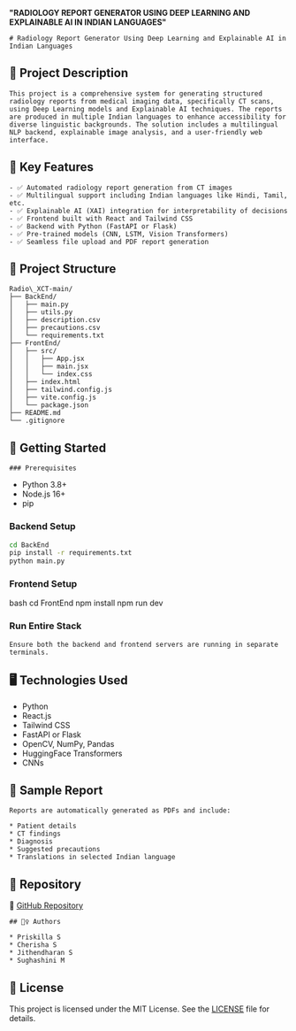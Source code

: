 **"RADIOLOGY REPORT GENERATOR USING DEEP LEARNING AND EXPLAINABLE AI IN INDIAN LANGUAGES"**
```
# Radiology Report Generator Using Deep Learning and Explainable AI in Indian Languages
```
## 📌 Project Description
```
This project is a comprehensive system for generating structured radiology reports from medical imaging data, specifically CT scans, using Deep Learning models and Explainable AI techniques. The reports are produced in multiple Indian languages to enhance accessibility for diverse linguistic backgrounds. The solution includes a multilingual NLP backend, explainable image analysis, and a user-friendly web interface.
```
## 🧠 Key Features
```
- ✅ Automated radiology report generation from CT images
- ✅ Multilingual support including Indian languages like Hindi, Tamil, etc.
- ✅ Explainable AI (XAI) integration for interpretability of decisions
- ✅ Frontend built with React and Tailwind CSS
- ✅ Backend with Python (FastAPI or Flask)
- ✅ Pre-trained models (CNN, LSTM, Vision Transformers)
- ✅ Seamless file upload and PDF report generation
```
## 📁 Project Structure
```
Radio\_XCT-main/
├── BackEnd/
│   ├── main.py
│   ├── utils.py
│   ├── description.csv
│   ├── precautions.csv
│   └── requirements.txt
├── FrontEnd/
│   ├── src/
│   │   ├── App.jsx
│   │   ├── main.jsx
│   │   └── index.css
│   ├── index.html
│   ├── tailwind.config.js
│   ├── vite.config.js
│   └── package.json
├── README.md
└── .gitignore
```
## 🚀 Getting Started
```
### Prerequisites
```
- Python 3.8+
- Node.js 16+
- pip

### Backend Setup

```bash
cd BackEnd
pip install -r requirements.txt
python main.py
````

### Frontend Setup

bash
cd FrontEnd
npm install
npm run dev

### Run Entire Stack
```
Ensure both the backend and frontend servers are running in separate terminals.
```
## 🖥️ Technologies Used

* Python
* React.js
* Tailwind CSS
* FastAPI or Flask
* OpenCV, NumPy, Pandas
* HuggingFace Transformers
*  CNNs

## 📄 Sample Report
```
Reports are automatically generated as PDFs and include:

* Patient details
* CT findings
* Diagnosis
* Suggested precautions
* Translations in selected Indian language
```
## 📌 Repository

🔗 [GitHub Repository](https://github.com/Priskilla5/RADIOLOGY-REPORT-GENERATOR-USING-DEEP-LEARNING-AND-EXPLAINABLE-AI-IN-INDIAN-LANGUAGES)
```
## 🙋‍♀️ Authors

* Priskilla S
* Cherisha S
* Jithendharan S
* Sughashini M

```
## 📃 License

This project is licensed under the MIT License. See the [LICENSE](LICENSE) file for details.

 
 
